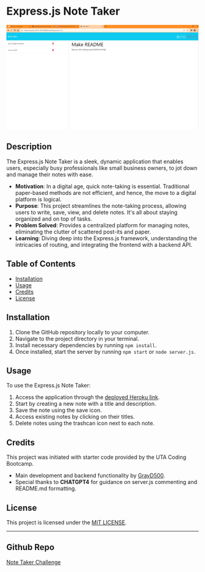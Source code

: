 # Express.js Note Taker

![App Screenshot](Develop/public/assets/images/mvp.png)

## Description

The Express.js Note Taker is a sleek, dynamic application that enables users, especially busy professionals like small business owners, to jot down and manage their notes with ease.

- **Motivation**: In a digital age, quick note-taking is essential. Traditional paper-based methods are not efficient, and hence, the move to a digital platform is logical.
- **Purpose**: This project streamlines the note-taking process, allowing users to write, save, view, and delete notes. It's all about staying organized and on top of tasks.
- **Problem Solved**: Provides a centralized platform for managing notes, eliminating the clutter of scattered post-its and paper.
- **Learning**: Diving deep into the Express.js framework, understanding the intricacies of routing, and integrating the frontend with a backend API.

## Table of Contents

- [Installation](#installation)
- [Usage](#usage)
- [Credits](#credits)
- [License](#license)

## Installation

1. Clone the GitHub repository locally to your computer.
2. Navigate to the project directory in your terminal.
3. Install necessary dependencies by running `npm install`.
4. Once installed, start the server by running `npm start` or `node server.js`.

## Usage

To use the Express.js Note Taker:

1. Access the application through the [deployed Heroku link](https://whispering-gorge-42191-3071844898c4.herokuapp.com/notes).
2. Start by creating a new note with a title and description.
3. Save the note using the save icon.
4. Access existing notes by clicking on their titles.
5. Delete notes using the trashcan icon next to each note.

## Credits

This project was initiated with starter code provided by the UTA Coding Bootcamp. 
- Main development and backend functionality by [GrayD500](https://github.com/grayd500/).
- Special thanks to **CHATGPT4** for guidance on server.js commenting and README.md formatting.

## License

This project is licensed under the [MIT LICENSE](https://github.com/grayd500/express.js-challenge-note-taker-challenge/blob/main/LICENSE).

---
## Github Repo
[Note Taker Challenge](https://github.com/grayd500/express.js-challenge-note-taker-challenge)
